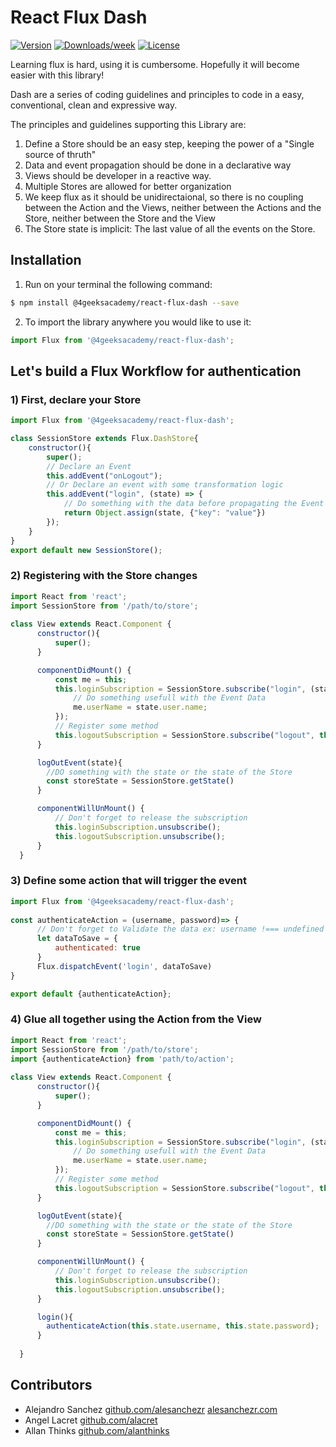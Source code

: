 

# React Flux Dash
[![Version](https://img.shields.io/npm/v/@4geeksacademy/react-flux-dash.svg)](https://npmjs.org/package/react-flux-dash)
[![Downloads/week](https://img.shields.io/npm/dw/@4geeksacademy/react-flux-dash.svg)](https://npmjs.org/package/react-flux-dash)
[![License](https://img.shields.io/npm/l/@4geeksacademy/react-flux-dash.svg)](https://github.com/Techniv/Licenses-for-GitHub/tree/master/GNU-GPL)

Learning flux is hard, using it is cumbersome. Hopefully it will become easier with this library!

Dash are a series of coding guidelines and principles to code in a easy, conventional, clean and expressive way.

The principles and guidelines supporting this Library are:

1) Define a Store should be an easy step, keeping the power of a "Single source of thruth"
2) Data and event propagation should be done in a declarative way
3) Views should be developer in a reactive way.
4) Multiple Stores are allowed for better organization
5) We keep flux as it should be unidirectaional, so there is no coupling between the Action and the Views, neither between the Actions and the Store, neither between the Store and the View
6) The Store state is implicit: The last value of all the events on the Store.

## Installation

1. Run on your terminal the following command:
```sh
$ npm install @4geeksacademy/react-flux-dash --save
```
2. To import the library anywhere you would like to use it:
```js
import Flux from '@4geeksacademy/react-flux-dash';
```

## Let's build a Flux Workflow for authentication

### 1) First, declare your Store

```js
import Flux from '@4geeksacademy/react-flux-dash';

class SessionStore extends Flux.DashStore{
    constructor(){
        super();
        // Declare an Event
        this.addEvent("onLogout");
        // Or Declare an event with some transformation logic
        this.addEvent("login", (state) => {
            // Do something with the data before propagating the Event
            return Object.assign(state, {"key": "value"})
        });
    }
}
export default new SessionStore();
```

### 2) Registering with the Store changes

```js
import React from 'react';
import SessionStore from '/path/to/store';
    
class View extends React.Component {
      constructor(){
          super();
      }

      componentDidMount() {
          const me = this;
          this.loginSubscription = SessionStore.subscribe("login", (state) => {
              // Do something usefull with the Event Data
              me.userName = state.user.name;
          });
          // Register some method
          this.logoutSubscription = SessionStore.subscribe("logout", this.logOutEvent().bind(this));
      }

      logOutEvent(state){
        //DO something with the state or the state of the Store
        const storeState = SessionStore.getState()
      }

      componentWillUnMount() {
          // Don't forget to release the subscription 
          this.loginSubscription.unsubscribe();
          this.logoutSubscription.unsubscribe();
      }
  }

```

### 3) Define some action that will trigger the event

```js
import Flux from '@4geeksacademy/react-flux-dash';
    
const authenticateAction = (username, password)=> {
      // Don't forget to Validate the data ex: username !=== undefined
      let dataToSave = {
          authenticated: true
      }
      Flux.dispatchEvent('login', dataToSave)
}

export default {authenticateAction};
```

### 4) Glue all together using the Action from the View


```js
import React from 'react';
import SessionStore from '/path/to/store';
import {authenticateAction} from 'path/to/action';
    
class View extends React.Component {
      constructor(){
          super();
      }

      componentDidMount() {
          const me = this;
          this.loginSubscription = SessionStore.subscribe("login", (state) => {
              // Do something usefull with the Event Data
              me.userName = state.user.name;
          });
          // Register some method
          this.logoutSubscription = SessionStore.subscribe("logout", this.logOutEvent().bind(this));
      }

      logOutEvent(state){
        //DO something with the state or the state of the Store
        const storeState = SessionStore.getState()
      }

      componentWillUnMount() {
          // Don't forget to release the subscription 
          this.loginSubscription.unsubscribe();
          this.logoutSubscription.unsubscribe();
      }

      login(){
        authenticateAction(this.state.username, this.state.password);
      }
      
  }

```

## Contributors

- Alejandro Sanchez [github.com/alesanchezr](https://github.com/alesanchezr) [alesanchezr.com](http://alesanchezr.com)
- Angel Lacret [github.com/alacret](https://github.com/alacret)
- Allan Thinks [github.com/alanthinks](https://github.com/alanthinks)
